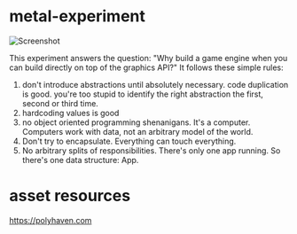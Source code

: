 # metal-experiment 

![Screenshot](https://github.com/ArjoNagelhout/metal-experiment/assets/16051555/5334dd29-dfa7-4e9e-a731-4bb319b7db4b)

This experiment answers the question: "Why build a game engine when you can build directly on top of the graphics API?"
It follows these simple rules:
1. don't introduce abstractions until absolutely necessary. code duplication is good. you're too stupid to identify the right abstraction the first, second or third time.
2. hardcoding values is good
3. no object oriented programming shenanigans. It's a computer. Computers work with data, not an arbitrary model of the world.
4. Don't try to encapsulate. Everything can touch everything.
5. No arbitrary splits of responsibilities. There's only one app running. So there's one data structure: App.

# asset resources
https://polyhaven.com
